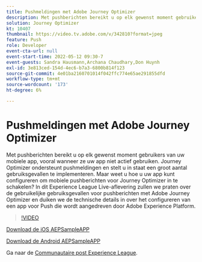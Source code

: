 ```yaml
---
title: Pushmeldingen met Adobe Journey Optimizer
description: Met pushberichten bereikt u op elk gewenst moment gebruikers van uw mobiele app, vooral wanneer ze uw app niet actief gebruiken. Journey Optimizer biedt ondersteuning voor push-not... (beschrijvingen moeten tussen 60 en 160 tekens lang zijn)
solution: Journey Optimizer
kt: 10407
thumbnail: https://video.tv.adobe.com/v/342810?format=jpeg
feature: Push
role: Developer
event-cta-url: null
event-start-time: 2022-05-12 09:30-7
event-guests: Sandra Hausmann,Archana Chaudhary,Don Huynh
exl-id: 3e813ced-154d-4ec6-b7a3-6800b814f123
source-git-commit: 4e01ba2160701014f042ffc774e65ae291855dfd
workflow-type: tm+mt
source-wordcount: '173'
ht-degree: 6%

---
```


# Pushmeldingen met Adobe Journey Optimizer

Met pushberichten bereikt u op elk gewenst moment gebruikers van uw mobiele app, vooral wanneer ze uw app niet actief gebruiken. Journey Optimizer ondersteunt pushmeldingen en stelt u in staat een groot aantal gebruiksgevallen te implementeren. Maar weet u hoe u uw app kunt configureren om mobiele pushberichten voor Journey Optimizer in te schakelen? In dit Experience League Live-aflevering zullen we praten over de gebruikelijke gebruiksgevallen voor pushberichten met Adobe Journey Optimizer en duiken we de technische details in over het configureren van een app voor Push die wordt aangedreven door Adobe Experience Platform.

>[!VIDEO](https://video.tv.adobe.com/v/342810/?quality=12&learn=on)

[Download de iOS AEPSampleAPP](https://github.com/adobe/aepsdk-sample-app-ios)

[Download de Android AEPSampleAPP](https://github.com/adobe/aepsdk-sample-app-android)

Ga naar de [Communautaire post Experience League](https://experienceleaguecommunities.adobe.com/t5/journey-optimizer-discussions/experience-league-live-post-session-discussion-push/td-p/451869).
